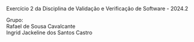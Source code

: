 Exercício 2 da Disciplina de Validação e Verificação de Software - 2024.2

Grupo:\
Rafael de Sousa Cavalcante\
Ingrid Jackeline dos Santos Castro
